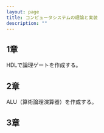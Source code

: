 ```yaml
---
layout: page
title: コンピュータシステムの理論と実装
description: ""
---
```


## 1章

HDLで論理ゲートを作成する。

## 2章

ALU（算術論理演算器）を作成する。

## 3章
